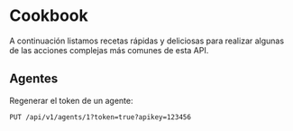 Cookbook
========

A continuación listamos recetas rápidas y deliciosas para realizar algunas de las acciones complejas más comunes de esta API.

Agentes
-------

Regenerar el token de un agente:

	PUT /api/v1/agents/1?token=true?apikey=123456
[Agente]: #agents
[Admin]: #admins
[Grupo]: #groups
[Form]: #forms
[Alarma]: #alarms
[Reporte]: #reports
[Visita]: #visits
[Upload]: #uploads
[Extradata]: #extradata
[Feedback]: #feedbacks
[Location]: #locations
[Reporte]: #reports
[DelayedJob]: #jobs

[ISO 8601]: http://es.wikipedia.org/wiki/ISO_8601

[búsqueda]: #searching
[ordenación]: #sorting
[paginado]: #pagination
[extracción]: #extraction
[vinculación]: #embedding
